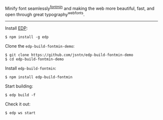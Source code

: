 Minify font seamlessly<sup>[fontmin](https://github.com/ecomfe/fontmin)</sup> and making the web more beautiful, fast, and open through great typography<sup>webfonts</sup>.

---

Install [EDP](https://github.com/ecomfe/edp):

```
$ npm install -g edp
```

Clone the `edp-build-fontmin-demo`:

```
$ git clone https://github.com/jsntn/edp-build-fontmin-demo
$ cd edp-build-fontmin-demo
```

Install `edp-build-fontmin`:

```
$ npm install edp-build-fontmin
```

Start building:

```
$ edp build -f
```

Check it out:

```
$ edp ws start
```
